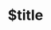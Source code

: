 ---
title: $title
second_title: Aspose.3D för .NET API-referens
description: $description
type: docs
weight: $weight
url: /sv/net/$ref/
---
